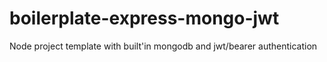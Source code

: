 # boilerplate-express-mongo-jwt
Node project template with built'in mongodb and jwt/bearer authentication

